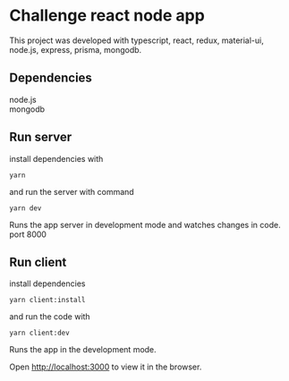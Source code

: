 # Challenge react node app

This project was developed with typescript, react, redux, material-ui, node.js, express, prisma, mongodb.

## Dependencies

node.js  
mongodb  

## Run server
  
install dependencies with 
  

`yarn`


  
and run the server with command
  

`yarn dev`

  
Runs the app server in development mode and watches changes in code.
port 8000
  

## Run client
install dependencies

`yarn client:install`


and run the code with

`yarn client:dev`

  

Runs the app in the development mode.

Open [http://localhost:3000](http://localhost:3000) to view it in the browser.

  
